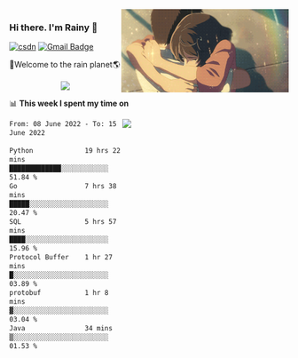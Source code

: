 <img  align='right' height="150" src="https://github.com/LikeRainDay/LikeRainDay/blob/master/pic/img_rain_1.gif?raw=true">



### Hi there. I'm Rainy :lemon:

[![csdn](https://img.shields.io/badge/-csdn-c14438?style=flat-square&logo=c&logoColor=white)](https://blog.csdn.net/qq_15807167)
[![Gmail Badge](https://img.shields.io/badge/-gmail-c14438?style=flat-square&logo=Gmail&logoColor=white&link=mailto:houshuai0816@gmail.com)](mailto:houshuai0816@gmail.com)

🚀Welcome to the rain planet🌎

<center>
<img align='center'  src="https://source.unsplash.com/random/1200x600">
</center>

📊 **This week I spent my time on**

<img align='right'   width="300" src="https://github-readme-stats.vercel.app/api?username=LikeRainDay&show_icons=true&title_color=fff&icon_color=79ff97&text_color=9f9f9f&bg_color=151515">

<!--START_SECTION:waka-->

```text
From: 08 June 2022 - To: 15 June 2022

Python             19 hrs 22 mins  █████████████░░░░░░░░░░░░   51.84 %
Go                 7 hrs 38 mins   █████░░░░░░░░░░░░░░░░░░░░   20.47 %
SQL                5 hrs 57 mins   ████░░░░░░░░░░░░░░░░░░░░░   15.96 %
Protocol Buffer    1 hr 27 mins    █░░░░░░░░░░░░░░░░░░░░░░░░   03.89 %
protobuf           1 hr 8 mins     ▓░░░░░░░░░░░░░░░░░░░░░░░░   03.04 %
Java               34 mins         ▒░░░░░░░░░░░░░░░░░░░░░░░░   01.53 %
```

<!--END_SECTION:waka-->

